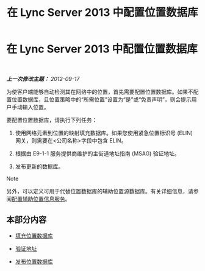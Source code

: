 ﻿---
title: 在 Lync Server 2013 中配置位置数据库
TOCTitle: 在 Lync Server 2013 中配置位置数据库
ms:assetid: 8544be31-6958-47ef-b926-fdc80d56191c
ms:mtpsurl: https://technet.microsoft.com/zh-cn/library/Gg398679(v=OCS.15)
ms:contentKeyID: 49313467
ms.date: 05/19/2016
mtps_version: v=OCS.15
ms.translationtype: HT
---

# 在 Lync Server 2013 中配置位置数据库

 

_**上一次修改主题：** 2012-09-17_

为使客户端能够自动检测其在网络中的位置，首先需要配置位置数据库。如果不配置位置数据库，且位置策略中的“所需位置”设置为“是”或“免责声明”，则会提示用户手动输入位置。

要配置位置数据库，请执行下列任务：

1.  使用网络元素到位置的映射填充数据库。如果您使用紧急位置标识号 (ELIN) 网关，则需要在\<公司名称\>字段中包含 ELIN。

2.  根据由 E9-1-1 服务提供商维护的主街道地址指南 (MSAG) 验证地址。

3.  发布更新的数据库。

> [!NOTE]  
> 另外，可以定义可用于代替位置数据库的辅助位置源数据库。有关详细信息，请参阅<a href="lync-server-2013-configure-a-secondary-location-information-service.md">配置辅助位置信息服务</a>。



## 本部分内容

  - [填充位置数据库](lync-server-2013-populate-the-location-database.md)

  - [验证地址](lync-server-2013-validate-addresses.md)

  - [发布位置数据库](lync-server-2013-publish-the-location-database.md)

